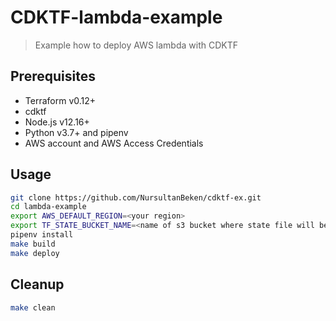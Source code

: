 # CDKTF-lambda-example
> Example how to deploy AWS lambda with CDKTF

## Prerequisites
* Terraform v0.12+
* cdktf
* Node.js v12.16+
* Python v3.7+ and pipenv
* AWS account and AWS Access Credentials

## Usage
```bash
git clone https://github.com/NursultanBeken/cdktf-ex.git
cd lambda-example
export AWS_DEFAULT_REGION=<your region>
export TF_STATE_BUCKET_NAME=<name of s3 bucket where state file will be created>
pipenv install
make build
make deploy
```

## Cleanup
```bash
make clean
```
